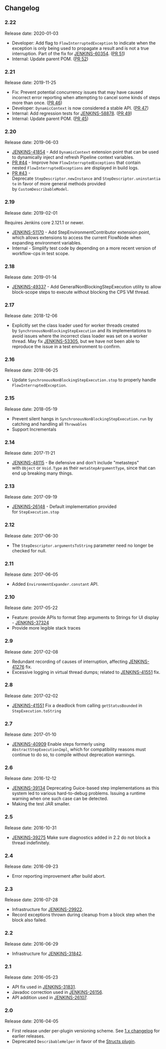 ## Changelog

### 2.22

Release date: 2020-01-03

-   Developer: Add flag to `FlowInterruptedException` to indicate when the exception is only being used to propagate a result and is not a true interruption. Part of the fix for [JENKINS-60354](https://issues.jenkins-ci.org/browse/JENKINS-60354). ([PR 51](https://github.com/jenkinsci/workflow-step-api-plugin/pull/51))
-   Internal: Update parent POM. ([PR 52](https://github.com/jenkinsci/workflow-step-api-plugin/pull/52))

### 2.21

Release date: 2019-11-25

-   Fix: Prevent potential concurrency issues that may have caused incorrect error reporting when attempting to cancel some kinds of steps more than once. ([PR 46](https://github.com/jenkinsci/workflow-step-api-plugin/pull/46))
-   Developer: `DynamicContext` is now considered a stable API. ([PR 47](https://github.com/jenkinsci/workflow-step-api-plugin/pull/47))
-   Internal: Add regression tests for [JENKINS-58878](https://issues.jenkins-ci.org/browse/JENKINS-58878). ([PR 49](https://github.com/jenkinsci/workflow-step-api-plugin/pull/49))
-   Internal: Update parent POM. ([PR 45](https://github.com/jenkinsci/workflow-step-api-plugin/pull/45))

### 2.20

Release date: 2019-06-03

-   [JENKINS-41854](https://issues.jenkins-ci.org/browse/JENKINS-41854) -
    Add `DynamicContext` extension point that can be used to dynamically
    inject and refresh Pipeline context variables.
-   [PR #44](https://github.com/jenkinsci/workflow-step-api-plugin/pull/44) -
    Improve how `FlowInterruptedExceptions` that contain
    nested `FlowInterruptedExceptions` are displayed in build logs.
-   [PR #43](https://github.com/jenkinsci/workflow-step-api-plugin/pull/43) -
    Deprecate `StepDescriptor.newInstance` and `StepDescriptor.uninstantiate` in
    favor of more general methods provided by `CustomDescribableModel`.

### 2.19

Release date: 2019-02-01

Requires Jenkins core 2.121.1 or newer.

-   [JENKINS-51170](https://issues.jenkins-ci.org/browse/JENKINS-51170) -
    Add StepEnvironmentContributor extension point, which allows
    extensions to access the current FlowNode when expanding environment
    variables.
-   Internal - Simplify test code by depending on a more recent version
    of workflow-cps in test scope.

### 2.18

Release date: 2019-01-14

-   [JENKINS-49337](https://issues.jenkins-ci.org/browse/JENKINS-49337) -
    Add GeneralNonBlockingStepExecution utility to allow block-scope
    steps to execute without blocking the CPS VM thread.

### 2.17

Release date: 2018-12-06

-   Explicitly set the class loader used for worker threads created
    by `SynchronousNonBlockingStepExecution` and its implementations to
    avoid issues where the incorrect class loader was set on a worker
    thread. May
    fix [JENKINS-53305](https://issues.jenkins-ci.org/browse/JENKINS-53305),
    but we have not been able to reproduce the issue in a test
    environment to confirm.

### 2.16

Release date: 2018-06-25

-   Update `SynchronousNonBlockingStepExecution.stop` to properly handle
    `FlowInterruptedException`.

### 2.15

Release date: 2018-05-19

-   Prevent silent hangs in `SynchronousNonBlockingStepExecution.run` by
    catching and handling all `Throwables`
-   Support Incrementals

### 2.14

Release date: 2017-11-21

-   [JENKINS-48115](https://issues.jenkins-ci.org/browse/JENKINS-48115) -
    Be defensive and don't include "metasteps" with `Object`
    or `Void.Type` as their `metaStepArgumentType`, since that can end
    up breaking many things.

### 2.13

Release date: 2017-09-19

-   [JENKINS-26148](https://issues.jenkins-ci.org/browse/JENKINS-26148) -
    Default implementation provided for `StepExecution.stop`

### 2.12

Release date: 2017-06-30

-   The `StepDescriptor.argumentsToString` parameter need no longer be
    checked for null.

### 2.11

Release date: 2017-06-05

-   Added `EnvironmentExpander.constant` API.

### 2.10

Release date: 2017-05-22

-   Feature: provide APIs to format Step arguments to Strings for UI
    display - [JENKINS-37324](https://issues.jenkins-ci.org/browse/JENKINS-37324)
-   Provide more legible stack traces

### 2.9

Release date: 2017-02-08

-   Redundant recording of causes of interruption, affecting
    [JENKINS-41276](https://issues.jenkins-ci.org/browse/JENKINS-41276)
    fix.
-   Excessive logging in virtual thread dumps; related to
    [JENKINS-41551](https://issues.jenkins-ci.org/browse/JENKINS-41551)
    fix.

### 2.8

Release date: 2017-02-02

-   [JENKINS-41551](https://issues.jenkins-ci.org/browse/JENKINS-41551)
    Fix a deadlock from calling `getStatusBounded` in
    `StepExecution.toString`

### 2.7

Release date: 2017-01-10

-   [JENKINS-40909](https://issues.jenkins-ci.org/browse/JENKINS-40909)
    Enable steps formerly using `AbstractStepExecutionImpl`, which for
    compatibility reasons must continue to do so, to compile without
    deprecation warnings.

### 2.6

Release date: 2016-12-12

-   [JENKINS-39134](https://issues.jenkins-ci.org/browse/JENKINS-39134)
    Deprecating Guice-based step implementations as this system led to
    various hard-to-debug problems. Issuing a runtime warning when one
    such case can be detected.
-   Making the test JAR smaller.

### 2.5

Release date: 2016-10-31

-   [JENKINS-39275](https://issues.jenkins-ci.org/browse/JENKINS-39275)
    Make sure diagnostics added in 2.2 do not block a thread
    indefinitely.

### 2.4

Release date: 2016-09-23

-   Error reporting improvement after build abort.

### 2.3

Release date: 2016-07-28

-   Infrastructure for
    [JENKINS-29922](https://issues.jenkins-ci.org/browse/JENKINS-29922).
-   Record exceptions thrown during cleanup from a block step when the
    block also failed.

### 2.2

Release date: 2016-06-29

-   Infrastructure for
    [JENKINS-31842](https://issues.jenkins-ci.org/browse/JENKINS-31842).

### 2.1

Release date: 2016-05-23

-   API fix used in
    [JENKINS-31831](https://issues.jenkins-ci.org/browse/JENKINS-31831).
-   Javadoc correction used in
    [JENKINS-26156](https://issues.jenkins-ci.org/browse/JENKINS-26156).
-   API addition used in
    [JENKINS-26107](https://issues.jenkins-ci.org/browse/JENKINS-26107).

### 2.0

Release date: 2016-04-05

-   First release under per-plugin versioning scheme. See [1.x
    changelog](https://github.com/jenkinsci/workflow-plugin/blob/82e7defa37c05c5f004f1ba01c93df61ea7868a5/CHANGES.md)
    for earlier releases.
-   Deprecated `DescribableHelper` in favor of the [Structs
    plugin](https://plugins.jenkins.io/structs).